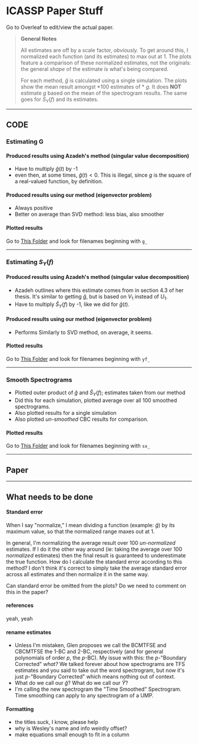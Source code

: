 # ICASSP Paper Stuff

Go to Overleaf to edit/view the actual paper.

> **General Notes**
>
> All estimates are off by a scale factor, *obviously.* To get around this, I normalized each function (and its estimates) to max out at $1.$ The plots feature a comparison of these normalized estimates, not the originals: the general *shape* of the estimate is what's being compared.
>
> For each method, $\hat g$ is calculated using a single simulation. The plots show the mean result amongst *100 estimates of * $g$. It does **NOT** estimate $g$ based on the mean of the spectrogram results. The same goes for $S_Y(f)$ and its estimates.

---

## CODE

### Estimating G

#### Produced results using Azadeh's method (singular value decomposition)  

* Have to multiply $\hat g(t)$ by -1
* even then, at some times, $\hat g(t) < 0$. This is illegal, since $g$ is the square of a real-valued function, by definition.

#### Produced results using our method (eigenvector problem)  

* Always positive
* Better on average than SVD method: less bias, also smoother

#### Plotted results

Go to [This Folder](https://github.com/Skyepaphora-Griffith/PhD_Proposal/tree/main/ICASSP/PaperPlots) and look for filenames beginning with `g_`

---

### Estimating $S_Y(f)$

#### Produced results using Azadeh's method (singular value decomposition)  

* Azadeh outlines where this estimate comes from in section 4.3 of her thesis. It's similar to getting $\hat g$, but is based on $V_1$ instead of $U_1$.
* Have to multiply $\hat S_Y(f)$ by -1, like we did for $\hat g(t)$.

#### Produced results using our method (eigenvector problem)  

* Performs Similarly to SVD method, on average, it seems.

#### Plotted results

Go to [This Folder](https://github.com/Skyepaphora-Griffith/PhD_Proposal/tree/main/ICASSP/PaperPlots) and look for filenames beginning with `yf_`

--- 

### Smooth Spectrograms

* Plotted outer product of $\hat g$ and $\hat S_Y(f)$; estimates taken from our method
* Did this for each simulation, plotted average over all 100 smoothed spectrograms.
* Also plotted results for a single simulation
* Also plotted *un-smoothed* CBC results for comparison.

#### Plotted results

Go to [This Folder](https://github.com/Skyepaphora-Griffith/PhD_Proposal/tree/main/ICASSP/PaperPlots) and look for filenames beginning with `sx_`

---

## Paper

---

## What needs to be done

#### Standard error
When I say "normalize," I mean dividing a function (example: $\hat g$) by its maximum value, so that the normalized range maxes out at 1.

In general, I'm normalizing the average result over 100 *un-normalized* estimates. If I do it the other way around (ie: taking the average over 100 *normalized* estimates) then the final result is guaranteed to underestimate the true function. How do I calculate the standard error according to this method? I don't think it's correct to simply take the average standard error across all estimates and then normalize it in the same way. 

Can standard error be omitted from the plots? Do we need to comment on this in the paper?

#### references
yeah, yeah

#### rename estimates

* Unless I'm mistaken, Glen proposes we call the BCMTFSE and CBCMTFSE the 1-BC and 2-BC, respectively (and for general polynomials of order $p$, the $p$-BC). My issue with this: the $p$-"Boundary Corrected" *what?* We talked forever about how spectrograms are TFS estimates and you said to take out the word spectrogram, but now it's just $p$-"Boundary Corrected" which means nothing out of context.
* What do we call our $\hat g$? What do we call our $\hat Y$?
* I'm calling the new spectrogram the "Time Smoothed" Spectrogram. Time smoothing can apply to any spectrogram of a UMP.

#### Formatting

* the titles suck, I know, please help
* why is Wesley's name and info weirdly offset? 
* make equations small enough to fit in a column









